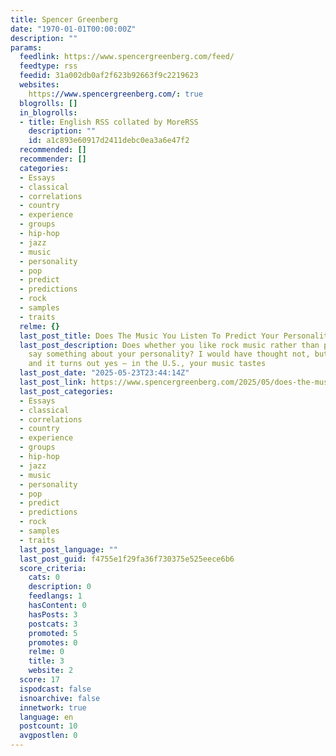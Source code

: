 ```yaml
---
title: Spencer Greenberg
date: "1970-01-01T00:00:00Z"
description: ""
params:
  feedlink: https://www.spencergreenberg.com/feed/
  feedtype: rss
  feedid: 31a002db0af2f623b92663f9c2219623
  websites:
    https://www.spencergreenberg.com/: true
  blogrolls: []
  in_blogrolls:
  - title: English RSS collated by MoreRSS
    description: ""
    id: a1c893e60917d2411debc0ea3a6e47f2
  recommended: []
  recommender: []
  categories:
  - Essays
  - classical
  - correlations
  - country
  - experience
  - groups
  - hip-hop
  - jazz
  - music
  - personality
  - pop
  - predict
  - predictions
  - rock
  - samples
  - traits
  relme: {}
  last_post_title: Does The Music You Listen To Predict Your Personality?
  last_post_description: Does whether you like rock music rather than pop or country
    say something about your personality? I would have thought not, but we ran a study,
    and it turns out yes – in the U.S., your music tastes
  last_post_date: "2025-05-23T23:44:14Z"
  last_post_link: https://www.spencergreenberg.com/2025/05/does-the-music-you-listen-to-predict-your-personality/
  last_post_categories:
  - Essays
  - classical
  - correlations
  - country
  - experience
  - groups
  - hip-hop
  - jazz
  - music
  - personality
  - pop
  - predict
  - predictions
  - rock
  - samples
  - traits
  last_post_language: ""
  last_post_guid: f4755e1f29fa36f730375e525eece6b6
  score_criteria:
    cats: 0
    description: 0
    feedlangs: 1
    hasContent: 0
    hasPosts: 3
    postcats: 3
    promoted: 5
    promotes: 0
    relme: 0
    title: 3
    website: 2
  score: 17
  ispodcast: false
  isnoarchive: false
  innetwork: true
  language: en
  postcount: 10
  avgpostlen: 0
---
```

